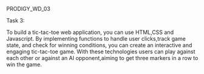 PRODIGY_WD_03

Task 3:

To build a tic-tac-toe web application, you can use HTML,CSS and Javascript. By implementing functions to handle user clicks,track game state, and check for winning conditions, you can create an interactive and engaging tic-tac-toe game. With these technologies users can play against each other or against an AI opponent,aiming to get three markers in a row to win the game.
